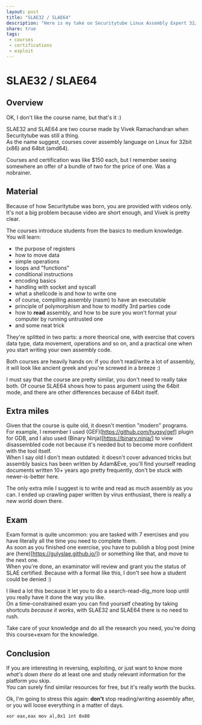 ```yaml
---
layout: post
title: "SLAE32 / SLAE64"
description: "Here is my take on Securitytube Linux Assembly Expert 32/64bit""
share: true
tags:
 - courses
 - certifications
 - exploit
---
```


# SLAE32 / SLAE64

## Overview

OK, I don't like the course name, but that's it :)

SLAE32 and SLAE64 are two course made by Vivek Ramachandran when Securitytube was still a thing.  
As the name suggest, courses cover assembly language on Linux for 32bit (x86) and 64bit (amd64).

Courses and certification was like $150 each, but I remember seeing somewhere an offer of a bundle of two for the price of one. Was a nobrainer.

## Material

Because of how Securitytube was born, you are provided with videos only. It's not a big problem because video are short enough, and Vivek is pretty clear.

The courses introduce students from the basics to medium knowledge.  
You will learn:
* the purpose of registers
* how to move data
* simple operations
* loops and "functions"
* conditional instructions
* encoding basics
* handling with socket and syscall
* what a shellcode is and how to write one
* of course, compiling assembly (nasm) to have an executable
* principle of polymorphism and how to modify 3rd parties code
* how to **read** assembly, and how to be sure you won't format your computer by running untrusted one
* and some neat trick

They're splitted in two parts: a more theorical one, with exercise that covers data type, data movement, operations and so on, and a practical one when you start writing your own assembly code.

Both courses are heavily hands on: if you don't read/write a lot of assembly, it will look like ancient greek and you're screwed in a breeze :)

I must say that the course are pretty similar, you don't need to really take both. Of course SLAE64 shows how to pass argument using the 64bit mode, and there are other differences because of 64bit itself.

## Extra miles

Given that the course is quite old, it doesn't mention "modern" programs. For example, I remember I used (GEF)[https://github.com/hugsy/gef] plugin for GDB, and I also used (Binary Ninja)[https://binary.ninja/] to view disassembled code not because it's needed but to become more confident with the tool itself.  
When I say old I don't mean outdated: it doesn't cover advanced tricks but assembly basics has been written by Adam&Eve, you'll find yourself reading documents written 10+ years ago pretty frequently, don't be stuck with newer-is-better here.

The only extra mile I suggest is to write and read as much assembly as you can. I ended up crawling paper written by virus enthusiast, there is really a new world down there.

## Exam

Exam format is quite uncommon: you are tasked with 7 exercises and you have literally all the time you need to complete them.  
As soon as you finished one exercise, you have to publish a blog post (mine are (here)[https://gulyslae.github.io/]) or something like that, and move to the next one.  
When you're done, an examinator will review and grant you the status of SLAE certified. Because with a format like this, I don't see how a student could be denied :)

I liked a lot this because it let you to do a search-read-dig_more loop until you really have it done the way you like.  
On a time-constrained exam you can find yourself cheating by taking shortcuts *because it works*, with SLAE32 and SLAE64 there is no need to rush.

Take care of your knowledge and do all the research you need, you're doing this course+exam for the knowledge.


## Conclusion

If you are interesting in reversing, exploiting, or just want to know more *what's down there* do at least one and study relevant information for the platform you skip.  
You can surely find similar resources for free, but it's really worth the bucks.

Ok, I'm going to stress this again: **don't** stop reading/writing assembly after, or you will loose everything in a matter of days.

`
xor eax,eax
mov al,0x1
int 0x80
`
